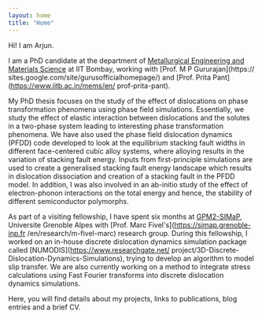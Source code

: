 ```yaml
---
layout: home
title: "Home"
---
```


Hi! I am Arjun. 

I am a PhD candidate at the department of
 [Metallurgical Engineering and Materials Science](https://www.iitb.ac.in/mems/) 
at IIT Bombay, working with [Prof. M P Gururajan](https://
sites.google.com/site/gurusofficialhomepage/) 
and [Prof. Prita Pant](https://www.iitb.ac.in/mems/en/
prof-prita-pant). 

My PhD thesis focuses on the study of the effect of dislocations 
on phase transformation phenomena using phase field simulations. 
Essentially, we study the effect of elastic interaction 
between dislocations and the solutes in a two-phase system leading 
to interesting phase transformation phenomena. We have also used 
the phase field dislocation dynamics (PFDD) code developed to look at 
the equilibrium stacking fault widths in different face-centered 
cubic alloy systems, where alloying results in the variation of 
stacking fault energy. Inputs from first-principle simulations 
are used to create a generalised stacking fault energy landscape 
which results in dislocation dissociation and creation of a 
stacking fault in the PFDD model. In addition, I was also 
involved in an ab-initio study of the effect of electron-phonon 
interactions on the total energy and hence, the stability of different 
semiconductor polymorphs.

As part of a visiting fellowship, I have spent six months 
at [GPM2-SIMaP](https://simap.grenoble-inp.fr/en/research/simap-directory-gpm2-group), 
Universite Grenoble Alpes with [Prof. Marc Fivel's](https://simap.grenoble-inp.fr
/en/research/m-fivel-marc) research group. During this 
fellowship, I worked on an in-house discrete dislocation 
dynamics simulation package called [NUMODIS](https://www.researchgate.net/
project/3D-Discrete-Dislocation-Dynamics-Simulations), 
trying to develop an algorithm to model slip transfer.
We are also currently working on a method to integrate 
stress calculations using Fast Fourier transforms into 
discrete dislocation dynamics simulations.

Here, you will find details about my projects, 
links to publications, blog entries and a brief CV.
